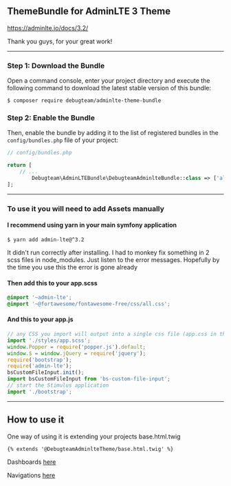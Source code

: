 ## ThemeBundle for AdminLTE 3 Theme

https://adminlte.io/docs/3.2/

Thank you guys, for your great work! 

---

### Step 1: Download the Bundle

Open a command console, enter your project directory and execute the
following command to download the latest stable version of this bundle:

```console
$ composer require debugteam/adminlte-theme-bundle
```

### Step 2: Enable the Bundle

Then, enable the bundle by adding it to the list of registered bundles
in the `config/bundles.php` file of your project:

```php
// config/bundles.php

return [
    // ...
        Debugteam\AdminLTEBundle\DebugteamAdminlteBundle::class => ['all' => true],
];
```

---


### To use it you will need to add Assets manually

#### I recommend using yarn in your main symfony application

```console
$ yarn add admin-lte@^3.2
```



It didn't run correctly after installing. I had to monkey fix something in 2 scss files in node_modules.
Just listen to the error messages.
Hopefully by the time you use this the error is gone already

#### Then add this to your **app.scss**

```scss
@import '~admin-lte';
@import '~@fortawesome/fontawesome-free/css/all.css';
```

#### And this to your app.js

```javascript
// any CSS you import will output into a single css file (app.css in this case)
import './styles/app.scss';
window.Popper = require('popper.js').default;
window.$ = window.jQuery = require('jquery');
require('bootstrap');
require('admin-lte');
bsCustomFileInput.init();
import bsCustomFileInput from 'bs-custom-file-input';
// start the Stimulus application
import './bootstrap';
```

---

## How to use it

One way of using it is extending your projects base.html.twig

```
{% extends '@DebugteamAdminlteTheme/base.html.twig' %}
```

Dashboards [here](docs/Dashboards.md)

Navigations [here](docs/Navigations.md)


